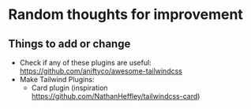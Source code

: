 # Random thoughts for improvement

## Things to add or change

- Check if any of these plugins are useful: https://github.com/aniftyco/awesome-tailwindcss
- Make Tailwind Plugins:
  - Card plugin (inspiration https://github.com/NathanHeffley/tailwindcss-card)
